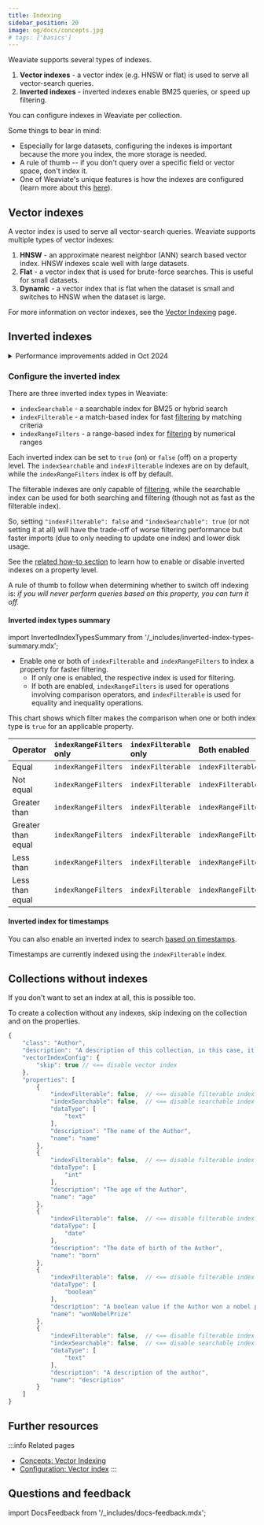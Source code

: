 ```yaml
---
title: Indexing
sidebar_position: 20
image: og/docs/concepts.jpg
# tags: ['basics']
---
```


Weaviate supports several types of indexes.

1. **Vector indexes** - a vector index (e.g. HNSW or flat) is used to serve all vector-search queries.
1. **Inverted indexes** - inverted indexes enable BM25 queries, or speed up filtering.

You can configure indexes in Weaviate per collection.

Some things to bear in mind:

* Especially for large datasets, configuring the indexes is important because the more you index, the more storage is needed.
* A rule of thumb -- if you don't query over a specific field or vector space, don't index it.
* One of Weaviate's unique features is how the indexes are configured (learn more about this [here](../concepts/filtering.md)).

## Vector indexes

A vector index is used to serve all vector-search queries. Weaviate supports multiple types of vector indexes:

1. **HNSW** - an approximate nearest neighbor (ANN) search based vector index. HNSW indexes scale well with large datasets.
2. **Flat** - a vector index that is used for brute-force searches. This is useful for small datasets.
2. **Dynamic** - a vector index that is flat when the dataset is small and switches to HNSW when the dataset is large.

For more information on vector indexes, see the [Vector Indexing](./vector-index.md) page.

## Inverted indexes

<details>
  <summary>Performance improvements added in Oct 2024</summary>

In Weaviate versions `v1.24.25`, `v1.25.20`, `v1.26.6` and `v1.27.0`, we introduced performance improvements and bugfixes for the BM25F scoring algorithm.
<br/>

- The BM25 segment merging algorithm was made faster.
- Improved WAND algorithm to remove exhausted terms from score computation and only do a full sort when necessary.
- Solved a bug in BM25F multi-prop search that could lead to not summing all the query term score for all segments.
- The BM25 scores are now calculated concurrently for multiple segments.

As always, we recommend upgrading to the latest version of Weaviate to benefit from improvements such as these.

</details>

### Configure the inverted index

There are three inverted index types in Weaviate:

- `indexSearchable` - a searchable index for BM25 or hybrid search
- `indexFilterable` - a match-based index for fast [filtering](./filtering.md) by matching criteria
- `indexRangeFilters` - a range-based index for [filtering](./filtering.md) by numerical ranges

Each inverted index can be set to `true` (on) or `false` (off) on a property level. The `indexSearchable` and `indexFilterable` indexes are on by default, while the `indexRangeFilters` index is off by default.

The filterable indexes are only capable of [filtering](./filtering.md), while the searchable index can be used for both searching and filtering (though not as fast as the filterable index).

So, setting `"indexFilterable": false` and `"indexSearchable": true` (or not setting it at all) will have the trade-off of worse filtering performance but faster imports (due to only needing to update one index) and lower disk usage.

See the [related how-to section](../manage-data/collections.mdx#property-level-settings) to learn how to enable or disable inverted indexes on a property level.

A rule of thumb to follow when determining whether to switch off indexing is: _if you will never perform queries based on this property, you can turn it off._

#### Inverted index types summary

import InvertedIndexTypesSummary from '/_includes/inverted-index-types-summary.mdx';

<InvertedIndexTypesSummary/>

- Enable one or both of `indexFilterable` and `indexRangeFilters` to index a property for faster filtering.
    - If only one is enabled, the respective index is used for filtering.
    - If both are enabled, `indexRangeFilters` is used for operations involving comparison operators, and `indexFilterable` is used for equality and inequality operations.

This chart shows which filter makes the comparison when one or both index type is `true` for an applicable property.

| Operator | `indexRangeFilters` only | `indexFilterable` only | Both enabled |
| :- | :- | :- | :- |
| Equal | `indexRangeFilters` | `indexFilterable` | `indexFilterable` |
| Not equal | `indexRangeFilters` | `indexFilterable` | `indexFilterable` |
| Greater than | `indexRangeFilters` | `indexFilterable` | `indexRangeFilters` |
| Greater than equal | `indexRangeFilters` | `indexFilterable` | `indexRangeFilters` |
| Less than | `indexRangeFilters` | `indexFilterable` | `indexRangeFilters` |
| Less than equal | `indexRangeFilters` | `indexFilterable` | `indexRangeFilters` |

#### Inverted index for timestamps

You can also enable an inverted index to search [based on timestamps](/developers/weaviate/config-refs/schema/index.md#invertedindexconfig--indextimestamps).

Timestamps are currently indexed using the `indexFilterable` index.

## Collections without indexes

If you don't want to set an index at all, this is possible too.

To create a collection without any indexes, skip indexing on the collection and on the properties.

```js
{
    "class": "Author",
    "description": "A description of this collection, in this case, it's about authors",
    "vectorIndexConfig": {
        "skip": true // <== disable vector index
    },
    "properties": [
        {
            "indexFilterable": false,  // <== disable filterable index for this property
            "indexSearchable": false,  // <== disable searchable index for this property
            "dataType": [
                "text"
            ],
            "description": "The name of the Author",
            "name": "name"
        },
        {
            "indexFilterable": false,  // <== disable filterable index for this property
            "dataType": [
                "int"
            ],
            "description": "The age of the Author",
            "name": "age"
        },
        {
            "indexFilterable": false,  // <== disable filterable index for this property
            "dataType": [
                "date"
            ],
            "description": "The date of birth of the Author",
            "name": "born"
        },
        {
            "indexFilterable": false,  // <== disable filterable index for this property
            "dataType": [
                "boolean"
            ],
            "description": "A boolean value if the Author won a nobel prize",
            "name": "wonNobelPrize"
        },
        {
            "indexFilterable": false,  // <== disable filterable index for this property
            "indexSearchable": false,  // <== disable searchable index for this property
            "dataType": [
                "text"
            ],
            "description": "A description of the author",
            "name": "description"
        }
    ]
}
```

## Further resources

:::info Related pages
- [Concepts: Vector Indexing](./vector-index.md)
- [Configuration: Vector index](../config-refs/schema/vector-index.md)
:::



## Questions and feedback

import DocsFeedback from '/_includes/docs-feedback.mdx';

<DocsFeedback/>
